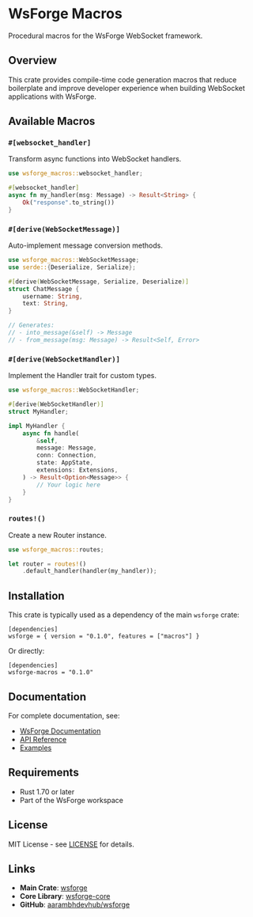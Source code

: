 # WsForge Macros

Procedural macros for the WsForge WebSocket framework.

## Overview

This crate provides compile-time code generation macros that reduce boilerplate and improve developer experience when building WebSocket applications with WsForge.

## Available Macros

### `#[websocket_handler]`

Transform async functions into WebSocket handlers.

```rust
use wsforge_macros::websocket_handler;

#[websocket_handler]
async fn my_handler(msg: Message) -> Result<String> {
    Ok("response".to_string())
}
```

### `#[derive(WebSocketMessage)]`

Auto-implement message conversion methods.

```rust
use wsforge_macros::WebSocketMessage;
use serde::{Deserialize, Serialize};

#[derive(WebSocketMessage, Serialize, Deserialize)]
struct ChatMessage {
    username: String,
    text: String,
}

// Generates:
// - into_message(&self) -> Message
// - from_message(msg: Message) -> Result<Self, Error>
```

### `#[derive(WebSocketHandler)]`

Implement the Handler trait for custom types.

```rust
use wsforge_macros::WebSocketHandler;

#[derive(WebSocketHandler)]
struct MyHandler;

impl MyHandler {
    async fn handle(
        &self,
        message: Message,
        conn: Connection,
        state: AppState,
        extensions: Extensions,
    ) -> Result<Option<Message>> {
        // Your logic here
    }
}
```

### `routes!()`

Create a new Router instance.

```rust
use wsforge_macros::routes;

let router = routes!()
    .default_handler(handler(my_handler));
```

## Installation

This crate is typically used as a dependency of the main `wsforge` crate:

```
[dependencies]
wsforge = { version = "0.1.0", features = ["macros"] }
```

Or directly:

```
[dependencies]
wsforge-macros = "0.1.0"
```

## Documentation

For complete documentation, see:
- [WsForge Documentation](https://docs.rs/wsforge)
- [API Reference](https://docs.rs/wsforge-macros)
- [Examples](../examples)

## Requirements

- Rust 1.70 or later
- Part of the WsForge workspace

## License

MIT License - see [LICENSE](../LICENSE) for details.

## Links

- **Main Crate**: [wsforge](../wsforge)
- **Core Library**: [wsforge-core](../wsforge-core)
- **GitHub**: [aarambhdevhub/wsforge](https://github.com/aarambhdevhub/wsforge)
